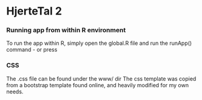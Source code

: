 # HjerteTal 2

### Running app from within R environment
To run the app within R, simply open the global.R file and run the runApp() command - or press <ctr><shft><entr>

### CSS
The .css file can be found under the www/ dir
The css template was copied from a bootstrap template found online, and heavily modified for my own needs.
